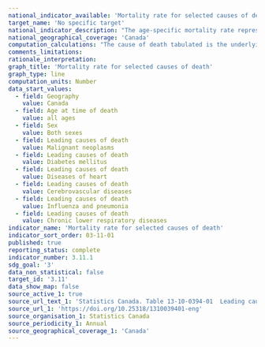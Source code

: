 ```yaml
---
national_indicator_available: 'Mortality rate for selected causes of death'
target_name: 'No specific target'
national_indicator_description: "The age-specific mortality rate represents the number of deaths in a particular age group during a given year per 100,000 population in the same age group of the same year."
national_geographical_coverage: 'Canada' 
computation_calculations: "The cause of death tabulated is the underlying cause of death. This is defined as (a) the disease or injury which initiated the train of events leading directly to death, or (b) the circumstances of the accident or violence which produced the fatal injury. The underlying cause is selected from the conditions listed on the medical certificate of cause of death. The World Health Organization (WHO), International Statistical Classification of Diseases and Related Health Problems, 10th Revision (ICD-10) is used."
comments_limitations:
rationale_interpretation:
graph_title: 'Mortality rate for selected causes of death'
graph_type: line
computation_units: Number
data_start_values:
  - field: Geography
    value: Canada
  - field: Age at time of death
    value: all ages
  - field: Sex
    value: Both sexes
  - field: Leading causes of death
    value: Malignant neoplasms
  - field: Leading causes of death
    value: Diabetes mellitus
  - field: Leading causes of death
    value: Diseases of heart
  - field: Leading causes of death
    value: Cerebrovascular diseases
  - field: Leading causes of death
    value: Influenza and pneumonia
  - field: Leading causes of death
    value: Chronic lower respiratory diseases
indicator_name: 'Mortality rate for selected causes of death'
indicator_sort_order: 03-11-01
published: true
reporting_status: complete
indicator_number: 3.11.1
sdg_goal: '3'
data_non_statistical: false
target_id: '3.11'
data_show_map: false
source_active_1: true
source_url_text_1: 'Statistics Canada. Table 13-10-0394-01  Leading causes of death, total population, by age group'
source_url_1: 'https://doi.org/10.25318/1310039401-eng'
source_organisation_1: Statistics Canada
source_periodicity_1: Annual
source_geographical_coverage_1: 'Canada'
---
```

